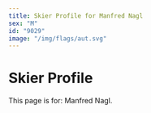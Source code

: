 ```yaml
---
title: Skier Profile for Manfred Nagl
sex: "M"
id: "9029"
image: "/img/flags/aut.svg" 
---
```


# Skier Profile

This page is for: Manfred Nagl.
    